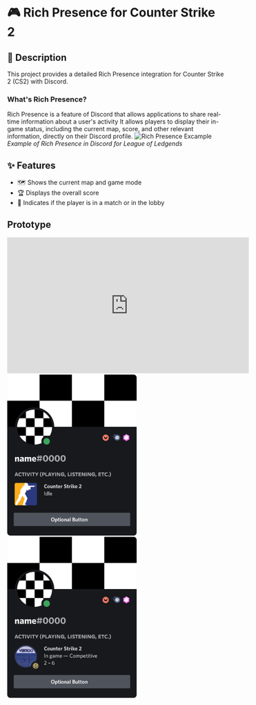 # 🎮 Rich Presence for Counter Strike 2

## 📝 Description
This project provides a detailed Rich Presence integration for Counter Strike 2 (CS2) with Discord.

### What's Rich Presence?
Rich Presence is a feature of Discord that allows applications to share real-time information about a user's activity
It allows players to display their in-game status, including the current map, score, and other relevant information, directly on their Discord profile.
![Rich Presence Excample](https://encrypted-tbn0.gstatic.com/images?q=tbn:ANd9GcQowuSexgA1QU9qfvdPVaGVOTSRpRNs_KvLsxSImHRtmvxP93GSb_Sn6chk2yBsO8z3yws&usqp=CAU)
<br>
*Example of Rich Presence in Discord for League of Ledgends*


## ✨ Features
- 🗺️ Shows the current map and game mode
- 🏆 Displays the overall score
- 🎯 Indicates if the player is in a match or in the lobby

## Prototype
<iframe width="560" height="315" src="https://www.youtube.com/embed/4y3b8kzZ4mA" title="YouTube video player" frameborder="0" allow="accelerometer; autoplay; clipboard-write; encrypted-media; gyroscope; picture-in-picture; web-share" allowfullscreen></iframe>

<img src="./images/Idle.png" alt="Idle" width="300"/>
<img src="./images/Match.png" alt="Match" width="300"/>
